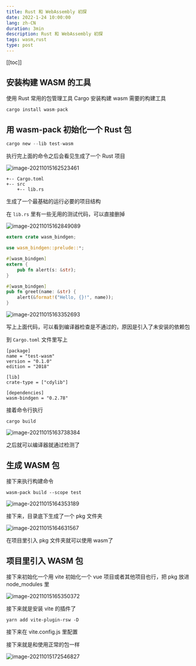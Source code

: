 ```yaml
---
title: Rust 和 WebAssembly 初探
date: 2022-1-24 10:00:00
lang: zh-CN
duration: 3min
description: Rust 和 WebAssembly 初探
tags: wasm,rust
type: post
---
```


[[toc]]

## 安装构建 WASM 的工具

使用 Rust 常用的包管理工具 Cargo 安装构建 wasm 需要的构建工具

```rust
cargo install wasm-pack
```

## 用 wasm-pack 初始化一个 Rust 包

```rust
cargo new --lib test-wasm
```

执行完上面的命令之后会看见生成了一个 Rust 项目

![image-20211015162523461](https://gitee.com/baiheee/learn-typora-img/raw/master/202110151625689.png)

```shell
+-- Cargo.toml
+-- src
    +-- lib.rs
```

生成了一个最基础的运行必要的项目结构

在 `lib.rs` 里有一些无用的测试代码，可以直接删掉

![image-20211015162849089](https://gitee.com/baiheee/learn-typora-img/raw/master/202110151628135.png)

```rust
extern crate wasm_bindgen;

use wasm_bindgen::prelude::*;

#[wasm_bindgen]
extern {
    pub fn alert(s: &str);
}

#[wasm_bindgen]
pub fn greet(name: &str) {
    alert(&format!("Hello, {}!", name));
}
```

![image-20211015163352693](https://gitee.com/baiheee/learn-typora-img/raw/master/202110151633740.png)

写上上面代码，可以看到编译器检查是不通过的，原因是引入了未安装的依赖包

到 `Cargo.toml` 文件里写上

```
[package]
name = "test-wasm"
version = "0.1.0"
edition = "2018"

[lib]
crate-type = ["cdylib"]

[dependencies]
wasm-bindgen = "0.2.78"
```

接着命令行执行

```
cargo build
```



![image-20211015163738384](https://gitee.com/baiheee/learn-typora-img/raw/master/202110151637441.png)

之后就可以编译器就通过检测了

## 生成 WASM 包
接下来执行构建命令

```
wasm-pack build --scope test
```

![image-20211015164353189](https://gitee.com/baiheee/learn-typora-img/raw/master/202110151643242.png)

接下来，目录底下生成了一个 pkg 文件夹

![image-20211015164631567](https://gitee.com/baiheee/learn-typora-img/raw/master/202110151646612.png)

在项目里引入 pkg 文件夹就可以使用 wasm了

## 项目里引入 WASM 包

接下来初始化一个用 vite 初始化一个 vue 项目或者其他项目也行，把 pkg 放进 node_modules 里

![image-20211015165350372](https://gitee.com/baiheee/learn-typora-img/raw/master/202110151653421.png)

接下来就是安装 vite 的插件了

```
yarn add vite-plugin-rsw -D
```

接下来在 vite.config.js 里配置

接下来就是和使用正常的包一样

![image-20211015172546827](https://gitee.com/baiheee/learn-typora-img/raw/master/202110151725877.png)


